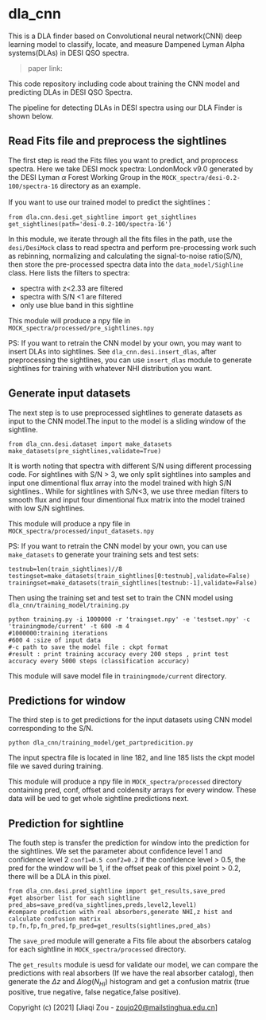 # dla_cnn
This is a DLA finder based on Convolutional neural network(CNN) deep learning model to classify, locate, and measure Dampened Lyman Alpha systems(DLAs) in DESI QSO spectra.
> paper link:

This code repository including code about  training the CNN model and predicting DLAs in DESI QSO Spectra.

The pipeline for detecting DLAs in DESI  spectra using our DLA Finder is shown below.

## Read Fits file and preprocess the sightlines

The first step is read the Fits files  you want to predict, and proprocess spectra. Here we take DESI mock spectra: LondonMock v9.0 generated by the DESI Lyman $\alpha$ Forest Working Group in the `MOCK_spectra/desi-0.2-100/spectra-16` directory as an example.

If you want to use our trained model to predict the sightlines：

```
from dla.cnn.desi.get_sightline import get_sightlines
get_sightlines(path='desi-0.2-100/spectra-16')
```
In this module, we iterate through all the fits files in the path, use the `desi/DesiMock` class to read spectra and perform pre-processing work such as rebinning, normalizing and calculating the signal-to-noise ratio(S/N), then store the pre-processed spectra data into the `data_model/Sighline` class. Here lists the filters to spectra:

* spectra with z<2.33 are filtered
* spectra with S/N <1 are filtered
* only use blue band in this sightline

This module will produce a npy file  in `MOCK_spectra/processed/pre_sightlines.npy`

PS: If you want to retrain the CNN model by your own, you may want to insert DLAs into sightlines. See `dla_cnn.desi.insert_dlas`, after preprocessing the sightlines, you can use `insert_dlas` module to generate sightlines for training with whatever NHI distribution you want. 

## Generate input datasets
The next step is to use preprocessed sightlines to generate datasets as input to the CNN model.The input to the model is a sliding window of the sightline.
```
from dla_cnn.desi.dataset import make_datasets
make_datasets(pre_sightlines,validate=True)
```
It is worth noting that spectra with different S/N using different processing code. For sightlines with S/N > 3, we only split sightlines into samples and input one dimentional flux array into the model trained with high S/N sightlines.. While for sightlines with S/N<3, we use three median filters to smooth flux and input four dimentional flux matrix into the model trained with low S/N sightlines.

This module will produce a npy file  in `MOCK_spectra/processed/input_datasets.npy`

PS: 
If you want to retrain the CNN model by your own, you can use `make_datasets` to generate your training sets and test sets:
```
testnub=len(train_sightlines)//8
testingset=make_datasets(train_sightlines[0:testnub],validate=False)
trainingset=make_datasets(train_sightlines[testnub:-1],validate=False)
```
Then using the training set and test set to train the CNN model using `dla_cnn/training_model/training.py`
```
python training.py -i 1000000 -r 'traingset.npy' -e 'testset.npy' -c 'trainingmode/current' -t 600 -m 4
#1000000:training iterations
#600 4 :size of input data
#-c path to save the model file : ckpt format
#result : print training accuracy every 200 steps , print test accuracy every 5000 steps (classification accuracy)
```
This module will save model file  in `trainingmode/current` directory.
## Predictions for window

The third step is to get predictions for the input datasets using CNN model corresponding to the S/N.
```
python dla_cnn/training_model/get_partpredicition.py
```
The input spectra file is located in line 182, and line 185 lists the ckpt model file we saved during training.

This module will produce a npy file in `MOCK_spectra/processed` directory containing pred, conf, offset and coldensity arrays for every window. These data will be ued to get whole sightline predictions next.

## Prediction for sightline

The fouth step is transfer the prediction for window into the prediction for the sightlines.
We set the parameter about confidence level 1 and confidence level 2
`conf1=0.5
conf2=0.2`
if the confidence level > 0.5, the pred for the window will be 1, if the offset peak of this pixel point > 0.2, there will be a DLA in this pixel.
```
from dla_cnn.desi.pred_sightline import get_results,save_pred
#get absorber list for each sightline
pred_abs=save_pred(va_sightlines,preds,level2,level1)
#compare prediction with real absorbers,generate NHI,z hist and calculate confusion matrix
tp,fn,fp,fn_pred,fp_pred=get_results(sightlines,pred_abs)
```
The `save_pred` module will generate a Fits file about the absorbers catalog for each sightline in `MOCK_spectra/processed` directory.

The `get_results` module is uesd for validate our model, we can compare the predictions with real absorbers (If we have the real absorber catalog), then generate the $\Delta z$ and $\Delta log(N_{HI})$ histogram and get a confusion matrix (true positive, true negative, false negatice,false positive).

Copyright (c) [2021] [Jiaqi Zou - zoujq20@mailstinghua.edu.cn]

